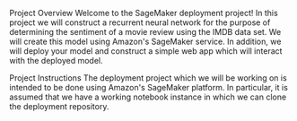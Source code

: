 Project Overview
Welcome to the SageMaker deployment project! 
In this project we will construct a recurrent neural network for the purpose of determining the sentiment of a movie review using the IMDB data set. 
We will create this model using Amazon's SageMaker service. In addition, we will deploy your model and construct a simple web app which will interact with the deployed model.

Project Instructions
The deployment project which we will be working on is intended to be done using Amazon's SageMaker platform. In particular, it is assumed that we have a working notebook instance in which we can clone the deployment repository.
